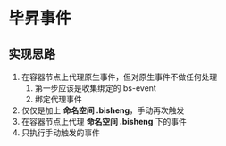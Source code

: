 # 毕昇事件

## 实现思路

1. 在容器节点上代理原生事件，但对原生事件不做任何处理
    1. 第一步应该是收集绑定的 bs-event
    2. 绑定代理事件
2. 仅仅是加上 **命名空间 .bisheng**，手动再次触发
3. 在容器节点上代理 **命名空间 .bisheng** 下的事件
4. 只执行手动触发的事件